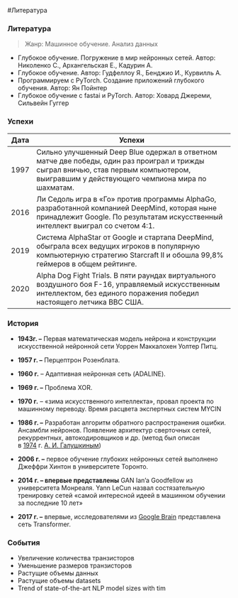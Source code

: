 #Литература

### Литература
> Жанр: Машинное обучение. Анализ данных
- Глубокое обучение. Погружение в мир нейронных сетей. Автор: Николенко С., Архангельская Е., Кадурин А. 
- Глубокое обучение. Автор: Гудфеллоу Я., Бенджио И., Курвилль А. 
- Программируем с PyTorch. Создание приложений глубокого обучения. Автор: Ян Пойнтер
- Глубокое обучение с fastai и PyTorch. Автор: Ховард Джереми, Сильвейн Гуггер

### Успехи
| Дата | Успехи                                                                                                                                                                                   |
| ---- | ---------------------------------------------------------------------------------------------------------------------------------------------------------------------------------------- |
| 1997 | Сильно улучшенный Deep Blue одержал в ответном матче две победы, один раз проиграл и трижды сыграл вничью, став первым компьютером, выигравшим у действующего чемпиона мира по шахматам. |
| 2016 | Ли Седоль игра в «Го» против программы AlphaGo, разработанной компанией DeepMind, которая ныне принадлежит Google. По результатам искусственный интеллект выиграл со счетом 4:1.         |
| 2019 | Система AlphaStar от Google и стартапа DeepMind, обыграла всех ведущих игроков в популярную компьютерную стратегию Starcraft II и обошла 99,8% геймеров в общем рейтинге.                |
| 2020 | Alpha Dog Fight Trials. В пяти раундах виртуального воздушного боя F-16, управляемый искусственным интеллектом, без единого поражения победил настоящего летчика ВВС США.                |

### История
- **1943г. –** Первая математическая модель нейрона и конструкции искусственной нейронной сети Уоррен Маккалохен Уолтер Питц.
- **1957 г. –** Перцептрон Розенблата.

 - **1960 г.** – Адаптивная нейронная сеть (ADALINE).
 - **1969 г. –** Проблема XOR.

- **1970 г.** – «зима искусственного интеллекта», провал проекта по машинному переводу. Время расцвета экспертных систем MYCIN
- **1986 г. –** Разработан алгоритм обратного распространения ошибки. Ансамбли нейронов. Появление архитектур сверточных сетей, рекуррентных, автокодировщиков и др. (метод был описан в [1974](https://ru.wikipedia.org/wiki/1974) г. [А. И. Галушкиным](https://ru.wikipedia.org/wiki/%D0%93%D0%B0%D0%BB%D1%83%D1%88%D0%BA%D0%B8%D0%BD,_%D0%90%D0%BB%D0%B5%D0%BA%D1%81%D0%B0%D0%BD%D0%B4%D1%80_%D0%98%D0%B2%D0%B0%D0%BD%D0%BE%D0%B2%D0%B8%D1%87_(%D1%83%D1%87%D1%91%D0%BD%D1%8B%D0%B9)))
- **2006 г. –** первое обучение глубоких нейронных сетей выполнено Джеффри Хинтон в университете Торонто.
- **2014 г. – впервые представлены** GAN Ian’a Goodfellow из университета Монреаля. Yann LeCun назвал состязательную тренировку сетей «самой интересной идеей в машинном обучении за последние 10 лет»
- **2017 г. –** впервые, исследователями из [Google Brain](https://ru.wikipedia.org/wiki/Google_Brain) представлена сеть Transformer.

### События
- Увеличение количества транзисторов
- Уменьшение размеров транзисторов
- Растущие объемы данных
- Растущие объемы datasets
- Trend of state-of-the-art NLP model sizes with tim

